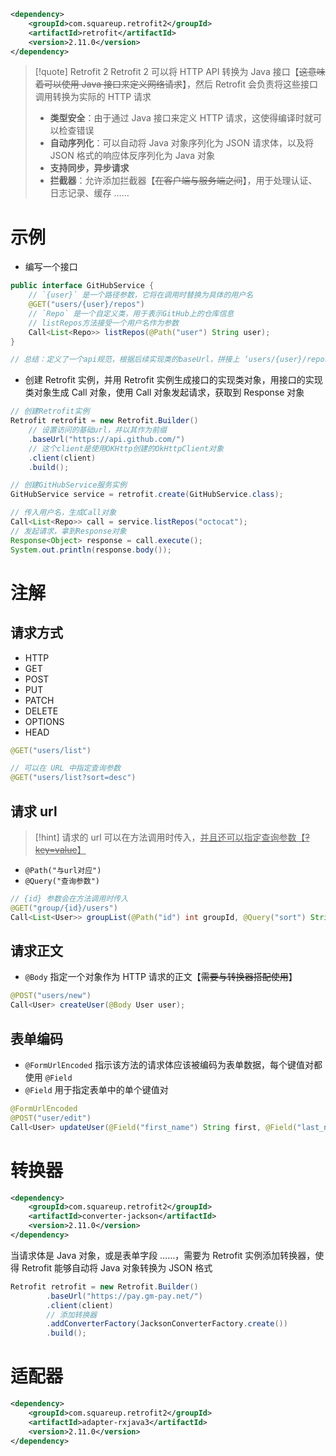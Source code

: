```xml
<dependency>
    <groupId>com.squareup.retrofit2</groupId>
    <artifactId>retrofit</artifactId>
    <version>2.11.0</version>
</dependency>
```

>[!quote] Retrofit 2
>Retrofit 2 可以将 HTTP API 转换为 Java 接口【~~这意味着可以使用 Java 接口来定义网络请求~~】，然后 Retrofit 会负责将这些接口调用转换为实际的 HTTP 请求
>
> - **类型安全**：由于通过 Java 接口来定义 HTTP 请求，这使得编译时就可以检查错误
> - **自动序列化**：可以自动将 Java 对象序列化为 JSON 请求体，以及将 JSON 格式的响应体反序列化为 Java 对象
> - **支持同步，异步请求**
> - **拦截器**：允许添加拦截器【~~在客户端与服务端之间~~】，用于处理认证、日志记录、缓存 ……

# 示例
- 编写一个接口
```java
public interface GitHubService {
	// `{user}` 是一个路径参数，它将在调用时替换为具体的用户名
	@GET("users/{user}/repos")
	// `Repo` 是一个自定义类，用于表示GitHub上的仓库信息
	// listRepos方法接受一个用户名作为参数
	Call<List<Repo>> listRepos(@Path("user") String user);
}

// 总结：定义了一个api规范，根据后续实现类的baseUrl，拼接上 ‘users/{user}/repos’ ，其中的 ‘{user}’ 参数在调用时传入
```

- 创建 Retrofit 实例，并用 Retrofit 实例生成接口的实现类对象，用接口的实现类对象生成 Call 对象，使用 Call 对象发起请求，获取到 Response 对象
```java
// 创建Retrofit实例
Retrofit retrofit = new Retrofit.Builder()
	// 设置访问的基础url，并以其作为前缀
    .baseUrl("https://api.github.com/")
    // 这个client是使用OKHttp创建的OkHttpClient对象
    .client(client)
    .build();

// 创建GitHubService服务实例
GitHubService service = retrofit.create(GitHubService.class);

// 传入用户名，生成Call对象
Call<List<Repo>> call = service.listRepos("octocat");
// 发起请求，拿到Response对象
Response<Object> response = call.execute();
System.out.println(response.body());
```

# 注解
## 请求方式
- HTTP
- GET
- POST
- PUT
- PATCH
- DELETE
- OPTIONS
- HEAD

```java
@GET("users/list")

// 可以在 URL 中指定查询参数
@GET("users/list?sort=desc")
```

## 请求 url
>[!hint] 请求的 url 可以在方法调用时传入，<u>并且还可以指定查询参数【~~?key=value~~】</u>

- `@Path("与url对应")`
- `@Query("查询参数")` 

```java
// {id} 参数会在方法调用时传入
@GET("group/{id}/users")
Call<List<User>> groupList(@Path("id") int groupId, @Query("sort") String sort);
```

## 请求正文
- `@Body` 指定一个对象作为 HTTP 请求的正文【~~需要与转换器搭配使用~~】

```java
@POST("users/new")
Call<User> createUser(@Body User user);
```

## 表单编码
- `@FormUrlEncoded` 指示该方法的请求体应该被编码为表单数据，每个键值对都使用 `@Field`
- `@Field` 用于指定表单中的单个键值对

```java
@FormUrlEncoded
@POST("user/edit")
Call<User> updateUser(@Field("first_name") String first, @Field("last_name") String last);
```


# 转换器
```xml
<dependency>
    <groupId>com.squareup.retrofit2</groupId>
    <artifactId>converter-jackson</artifactId>
    <version>2.11.0</version>
</dependency>
```

当请求体是 Java 对象，或是表单字段 ……，需要为 Retrofit 实例添加转换器，使得 Retrofit 能够自动将 Java 对象转换为 JSON 格式

```java
Retrofit retrofit = new Retrofit.Builder()  
        .baseUrl("https://pay.gm-pay.net/")  
        .client(client)  
        // 添加转换器
        .addConverterFactory(JacksonConverterFactory.create())  
        .build();
```

# 适配器
```xml
<dependency>
    <groupId>com.squareup.retrofit2</groupId>
    <artifactId>adapter-rxjava3</artifactId>
    <version>2.11.0</version>
</dependency>
```



